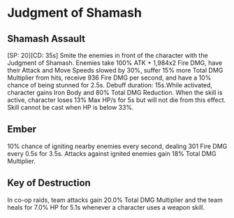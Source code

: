 # Judgment of Shamash

## Shamash Assault

[SP: 20][CD: 35s] Smite the enemies in front of the character with the Judgment of Shamash. Enemies take 100% ATK + 1,984x2 Fire DMG, have their Attack and Move Speeds slowed by 30%, suffer 15% more Total DMG Multiplier from hits, receive 936 Fire DMG per second, and have a 10% chance of being stunned for 2.5s. Debuff duration: 15s.While activated, character gains Iron Body and 80% Total DMG Reduction. When the skill is active, character loses 13% Max HP/s for 5s but will not die from this effect. Skill cannot be cast when HP is below 33%.

## Ember

10% chance of igniting nearby enemies every second, dealing 301 Fire DMG every 0.5s for 3.5s. Attacks against ignited enemies gain 18% Total DMG Multiplier.

## Key of Destruction

In co-op raids, team attacks gain 20.0% Total DMG Multiplier and the team heals for 7.0% HP for 5.1s whenever a character uses a weapon skill.